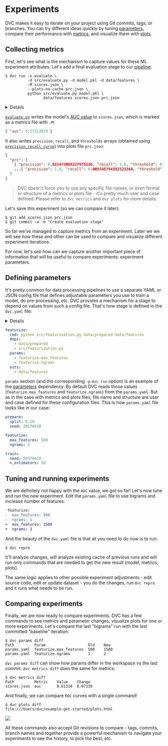 # Experiments

DVC makes it easy to iterate on your project using Git commits, tags, or
branches. You can try different ideas quickly by tuning
[parameters](/doc/command-reference/params), compare their performance with
[metrics](/doc/command-reference/metrics), and visualize them with
[plots](/doc/command-reference/plots).

## Collecting metrics

First, let's see what is the mechanism to capture values for these ML experiment
attributes. Let's add a final evaluation stage to our
[pipeline](/doc/tutorials/get-started/data-pipelines#dependency-graphs-dags):

```dvc
$ dvc run -n evaluate \
          -d src/evaluate.py -d model.pkl -d data/features \
          -M scores.json \
          --plots-no-cache prc.json \
          python src/evaluate.py model.pkl \
                 data/features scores.json prc.json
```

<details>

### 💡 Expand to see what happens under the hood

DVC generates a new stage in the `dvc.yaml` file:

```yaml
evaluate:
  cmd: python src/evaluate.py model.pkl data/features ...
  deps:
    - data/features
    - model.pkl
    - src/evaluate.py
  metrics:
    - scores.json:
        cache: false
  plots:
    - prc.json:
        cache: false
```

The biggest difference to previous stages in our pipeline is in two new
sections: `metrics` and `plots`. These are used to mark certain files containing
experiment "telemetry". Metrics files contain simple numeric values (e.g. `AUC`)
and plots files contain matrices and data series (e.g. `ROC` or model loss
plots) that meant to be visualizing and compared.

> `cache: false` means that those file are small enough and versioned directly
> with Git.

</details>

[`evaluate.py`](https://github.com/iterative/example-get-started/blob/master/src/evaluate.py)
writes the model's
[AUC value](https://towardsdatascience.com/understanding-auc-roc-curve-68b2303cc9c5)
to `scores.json`, which is marked as a metrics file with `-M`:

```json
{ "auc": 0.57313829 }
```

It also writes `precision`, `recall`, and `thresholds` arrays (obtained using
[`precision_recall_curve`](https://scikit-learn.org/stable/modules/generated/sklearn.metrics.precision_recall_curve.html))
into plots file `prc.json`:

```json
{
  "prc": [
    { "precision": 0.021473008227975116, "recall": 1.0, "threshold": 0.0 },
    ...{ "precision": 1.0, "recall": 0.009345794392523364, "threshold": 0.64 }
  ]
}
```

> DVC doesn't force you to use any specific file names, or even format or
> structure of a metrics or plots file - it's pretty much user and case defined.
> Please refer to `dvc metrics` and `dvc plots` for more details.

Let's save this experiment (so we can compare it later):

```dvc
$ git add scores.json prc.json
$ git commit -a -m "Create evaluation stage"
```

So far we've managed to capture metrics from an experiment. Later we we will see
how these and other can be used to compare and visualize different experiment
iterations.

For now, let's see how can we capture another important piece of information
that will be useful to compare experiments: experiment parameters.

## Defining parameters

It's pretty common for data processing pipelines to use a separate YAML or JSON
config file that defines adjustable parameters you use to train a model, do
pre-processing, etc. DVC provides a mechanism for a stage to depend on values
from such a config file. That's how stage is defined in the `dvc.yaml` file:

<details>

### 💡 Expand to recall how it was generated

As a reminder, the `featurize` stage was created with this command. No need to
run it again, but pay more attention to the `-p` option this time:

```dvc
$ dvc run -n featurize \
          -p featurize.max_features,featurize.ngrams \
          -d src/featurization.py -d data/prepared \
          -o data/features \
          python src/featurization.py data/prepared data/features
```

</details>

```yaml
featurize:
  cmd: python src/featurization.py data/prepared data/features
  deps:
    - data/prepared
    - src/featurization.py
  params:
    - featurize.max_features
    - featurize.ngrams
  outs:
    - data/features
```

`params` section (and the corresponding `-p` `dvc run` option) is an example of
the [parameters](/doc/command-reference/params) dependency. By default DVC reads
those values (`featurize.max_features` and `featurize.ngrams`) from the
`params.yaml`. But as in the case with metrics and plots files, file name and
structure are user and case defined for these configuration files. This is how
`params.yaml` file looks like in our case:

```yaml
prepare:
  split: 0.20
  seed: 20170428

featurize:
  max_features: 500
  ngrams: 1

train:
  seed: 20170428
  n_estimators: 50
```

## Tuning and running experiments

We are definitely not happy with the `AUC` value, we got so far! Let's now tune
and run the new experiment. Edit the `params.yaml` file to use bigrams and
increase number of features:

```diff
 featurize:
-  max_features: 500
-  ngrams: 1
+  max_features: 1500
+  ngrams: 2
```

And the beauty of the `dvc.yaml` file is that all you need to do now is to run:

```dvc
$ dvc repro
```

It'll analyze changes, will analyze existing cache of previous runs and will run
only commands that are needed to get the new result (model, metrics, plots).

The same logic applies to other possible experiment adjustments - edit source
code, edit or update dataset - you do the changes, run `dvc repro` and it runs
what needs to be run.

## Comparing experiments

Finally, we are now ready to compare experiments. DVC has a few commands to see
metrics and parameter changes, visualize plots for one or more experiments.
Let's compare the last "bigrams" run with the last committed "baseline"
iteration:

```dvc
$ dvc params diff
Path         Param                   Old    New
params.yaml  featurize.max_features  500    1500
params.yaml  featurize.ngrams        1      2
```

`dvc params diff` can show how params differ in the workspace vs the last
commit. `dvc metrics diff` does the same for metrics:

```dvc
$ dvc metrics diff
Path         Metric    Value    Change
scores.json  auc       0.61314  0.07139
```

And finally, we can compare `ROC` curves with a single command!

```dvc
$ dvc plots diff
file:///Users/dvc/example-get-started/plots.html
```

![](/img/plots_roc_get_started.svg)

All these commands also accept Git revisions to compare - tags, commits, branch
names and together provide a powerful mechanism to navigate your experiments to
see the history, to pick the best, etc.
